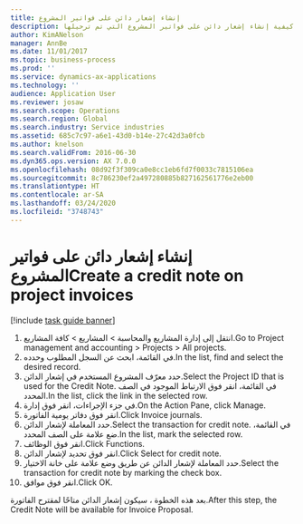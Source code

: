 ```yaml
---
title: إنشاء إشعار دائن على فواتير المشروع
description: توضح هذه العملية كيفية إنشاء إشعار دائن على فواتير المشروع التي تم ترحيلها.
author: KimANelson
manager: AnnBe
ms.date: 11/01/2017
ms.topic: business-process
ms.prod: ''
ms.service: dynamics-ax-applications
ms.technology: ''
audience: Application User
ms.reviewer: josaw
ms.search.scope: Operations
ms.search.region: Global
ms.search.industry: Service industries
ms.assetid: 685c7c97-a6e1-43d0-b14e-27c42d3a0fcb
ms.author: knelson
ms.search.validFrom: 2016-06-30
ms.dyn365.ops.version: AX 7.0.0
ms.openlocfilehash: 08d92f3f309ca0e8cc1eb6fd7f0033c7815106ea
ms.sourcegitcommit: 8c786230ef2a497280885b827162561776e2eb00
ms.translationtype: HT
ms.contentlocale: ar-SA
ms.lasthandoff: 03/24/2020
ms.locfileid: "3748743"
---
```

# <a name="create-a-credit-note-on-project-invoices"></a><span data-ttu-id="0b650-103">إنشاء إشعار دائن على فواتير المشروع</span><span class="sxs-lookup"><span data-stu-id="0b650-103">Create a credit note on project invoices</span></span>

[!include [task guide banner](../../includes/task-guide-banner.md)]

1. <span data-ttu-id="0b650-104">انتقل إلى إدارة المشاريع والمحاسبة > المشاريع > كافة المشاريع.</span><span class="sxs-lookup"><span data-stu-id="0b650-104">Go to Project management and accounting > Projects > All projects.</span></span> 
2. <span data-ttu-id="0b650-105">في القائمة، ابحث عن السجل المطلوب وحدده.</span><span class="sxs-lookup"><span data-stu-id="0b650-105">In the list, find and select the desired record.</span></span> 
3. <span data-ttu-id="0b650-106">حدد معرّف المشروع المستخدم في إشعار الدائن.</span><span class="sxs-lookup"><span data-stu-id="0b650-106">Select the Project ID that is used for the Credit Note.</span></span> <span data-ttu-id="0b650-107">في القائمة، انقر فوق الارتباط الموجود في الصف المحدد.</span><span class="sxs-lookup"><span data-stu-id="0b650-107">In the list, click the link in the selected row.</span></span> 
4. <span data-ttu-id="0b650-108">في جزء الإجراءات، انقر فوق إدارة.</span><span class="sxs-lookup"><span data-stu-id="0b650-108">On the Action Pane, click Manage.</span></span> 
5. <span data-ttu-id="0b650-109">انقر فوق دفاتر يومية الفاتورة.</span><span class="sxs-lookup"><span data-stu-id="0b650-109">Click Invoice journals.</span></span> 
6. <span data-ttu-id="0b650-110">حدد المعاملة لإشعار الدائن.</span><span class="sxs-lookup"><span data-stu-id="0b650-110">Select the transaction for credit note.</span></span> <span data-ttu-id="0b650-111">في القائمة، ضع علامة على الصف المحدد.</span><span class="sxs-lookup"><span data-stu-id="0b650-111">In the list, mark the selected row.</span></span> 
7. <span data-ttu-id="0b650-112">انقر فوق الوظائف.</span><span class="sxs-lookup"><span data-stu-id="0b650-112">Click Functions.</span></span> 
8. <span data-ttu-id="0b650-113">انقر فوق تحديد لإشعار الدائن.</span><span class="sxs-lookup"><span data-stu-id="0b650-113">Click Select for credit note.</span></span> 
9. <span data-ttu-id="0b650-114">حدد المعاملة لإشعار الدائن عن طريق وضع علامة على خانة الاختيار.</span><span class="sxs-lookup"><span data-stu-id="0b650-114">Select the transaction for credit note by marking the check box.</span></span>
10. <span data-ttu-id="0b650-115">انقر فوق موافق.</span><span class="sxs-lookup"><span data-stu-id="0b650-115">Click OK.</span></span> 

<span data-ttu-id="0b650-116">بعد هذه الخطوة ، سيكون إشعار الدائن متاحًا لمقترح الفاتورة.</span><span class="sxs-lookup"><span data-stu-id="0b650-116">After this step, the Credit Note will be available for Invoice Proposal.</span></span>
